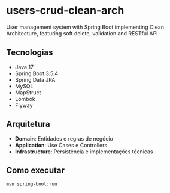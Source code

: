 # users-crud-clean-arch
User management system with Spring Boot implementing Clean Architecture, featuring soft delete, validation and RESTful API

## Tecnologias
- Java 17
- Spring Boot 3.5.4  
- Spring Data JPA
- MySQL
- MapStruct
- Lombok
- Flyway

## Arquitetura
- **Domain**: Entidades e regras de negócio
- **Application**: Use Cases e Controllers  
- **Infrastructure**: Persistência e implementações técnicas

## Como executar
```bash
mvn spring-boot:run
